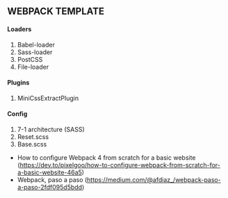 ## WEBPACK TEMPLATE

#### Loaders

1. Babel-loader
2. Sass-loader
3. PostCSS
4. File-loader

#### Plugins

1. MiniCssExtractPlugin

#### Config

1. 7-1 architecture (SASS)
2. Reset.scss
3. Base.scss

- How to configure Webpack 4 from scratch for a basic website (https://dev.to/pixelgoo/how-to-configure-webpack-from-scratch-for-a-basic-website-46a5)
- Webpack, paso a paso (https://medium.com/@afdiaz_/webpack-paso-a-paso-2fdf095d5bdd)
